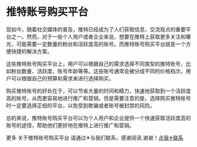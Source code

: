 # 推特账号购买平台

现如今，随着社交媒体的普及，推特已经成为了人们获取信息、交流观点的重要平台之一。然而，对于一些个人用户或者企业来说，想要在推特上获取更多关注和曝光，可能需要一定数量的粉丝和活跃度高的账号。而推特账号购买平台就是一个方便快捷的解决方案。

这些推特账号购买平台上，用户可以根据自己的需求选择不同类型的推特账号，比如粉丝数量、活跃度、账号年龄等等。这些账号通常会被分成不同的价格档次，用户可以根据自己的预算和需求来进行选择购买。

购买推特账号的好处在于，可以节省大量的时间和精力，快速地获取到一个活跃度高的账号，从而更容易地进行推广和营销。但是需要注意的是，选择购买推特账号时一定要选择正规的平台，以免受到欺骗或者账号被封禁的风险。

总的来说，推特账号购买平台可以为个人用户和企业提供一个快速获取活跃度高的账号的途径，帮助他们更好地在推特上进行推广和营销。

更多 关于推特账号购买平台 请通过✈与我们联系，感谢阅读,谢谢！[点我✈联系](https://w.k02.cc)